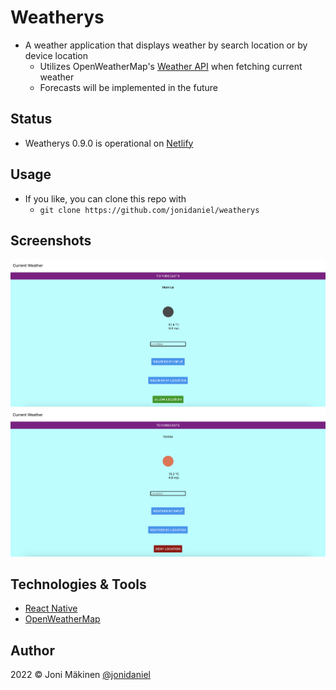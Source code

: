 # Weatherys

- A weather application that displays weather by search location or by device location
  - Utilizes OpenWeatherMap's [Weather API](https://openweathermap.org/api) when fetching current weather
  - Forecasts will be implemented in the future

## Status

- Weatherys 0.9.0 is operational on [Netlify](https://weatherys.netlify.app/)

## Usage

- If you like, you can clone this repo with
  - `git clone https://github.com/jonidaniel/weatherys`

## Screenshots

![](screenshots/mumbai-via-search.png?raw=true)
![](screenshots/vantaa-via-location.png?raw=true)

## Technologies & Tools

- [React Native](https://reactnative.dev/)
- [OpenWeatherMap](https://openweathermap.org/)

## Author

2022 © Joni Mäkinen [@jonidaniel](https://github.com/jonidaniel)
